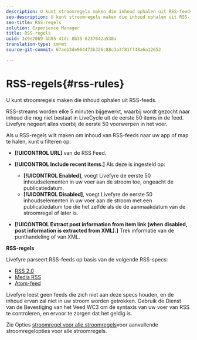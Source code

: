```yaml
---
description: U kunt stroomregels maken die inhoud ophalen uit RSS-feeds.
seo-description: U kunt stroomregels maken die inhoud ophalen uit RSS-feeds.
seo-title: RSS-regels
solution: Experience Manager
title: RSS-regels
uuid: 3c9e2069-bb85-41dc-8b35-6237642a538a
translation-type: tm+mt
source-git-commit: 67aeb3de964473b326c88c3a3f81ff48a6a12652

---
```



# RSS-regels{#rss-rules}

U kunt stroomregels maken die inhoud ophalen uit RSS-feeds.

RSS-streams worden elke 5 minuten bijgewerkt, waarbij wordt gezocht naar inhoud die nog niet bestaat in LiveCycle uit de eerste 50 items in de feed. Livefyre negeert alles voorbij de eerste 50 voorwerpen in het voer.

Als u RSS-regels wilt maken om inhoud van RSS-feeds naar uw app of map te halen, kunt u filteren op:

* **[!UICONTROL URL]** van de RSS Feed.
* **[!UICONTROL Include recent items.]** Als deze is ingesteld op:

   * **[!UICONTROL Enabled]**, voegt Livefyre de eerste 50 inhoudselementen in uw voer aan de stroom toe, ongeacht de publicatiedatum.
   * **[!UICONTROL Disabled]**, voegt Livefyre de eerste 50 inhoudselementen in uw voer aan de stroom met een publicatiedatum toe die het zelfde als de de aanmaakdatum van de stroomregel of later is.

* **[!UICONTROL Extract post information from item link (when disabled, post information is extracted from XML).]** Trek informatie van de punthandeling of van XML.

**RSS-regels**

Livefyre parseert RSS-feeds op basis van de volgende RSS-specs:

* [RSS 2.0](https://en.wikipedia.org/wiki/RSS)
* [Media RSS](https://en.wikipedia.org/wiki/Media_RSS)
* [Atom-feed](https://validator.w3.org/feed/docs/atom.html)

Livefyre leest geen feeds die zich niet aan deze specs houden, en de inhoud ervan zal niet in uw stroom worden getrokken. Gebruik de Dienst van de Bevestiging van het Veed WC3 om de syntaxis van uw voer van RSS te controleren, en ervoor te zorgen dat het geldig is.

Zie Opties [stroomregel voor alle stroomregels](../c-streams/c-stream-rule-options-for-all-stream-rules.md#c_stream_rule_options_for_all_stream_rules)voor aanvullende stroomregelopties voor alle stroomregels.

